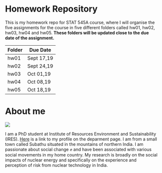# Homework Repository

This is my homework repo for STAT 545A course, where I will organise the five assignments for the course in five different folders called hw01, hw02, hw03, hw04 and hw05. **These folders will be updated close to the due date of the assignment.** 

   **Folder**      | **Due Date** 
 ------------------|--------------
 hw01 |  Sept 17,19  
 hw02 |  Sept 24,19  
 hw03 |  Oct  01,19  
 hw04 |  Oct  08,19  
 hw05 |  Oct  18,19  

# About me

![ ](http://ires.ubc.ca/files/2019/01/cropped-36035061_10216260234794031_7889095271886356480_o.jpg)

I am a PhD student at Institute of Resources Environment and Sustainability (IRES). [Here](http://ires.ubc.ca/person/prerna-gupta/) is a link to my profile on the deparment page. I am from a small town called Subathu situated in the mountains of northern India. I am passionate about social change :fist: and have been associated with various social movements in my home country. My research is broadly on the social impacts of nuclear energy and specifically on the experience and perception of risk from nuclear technology in India.  